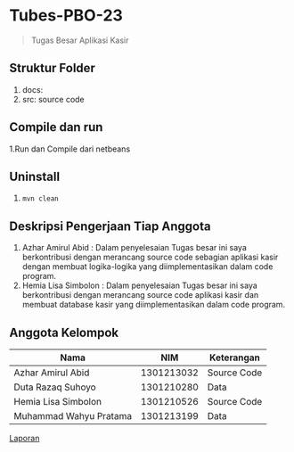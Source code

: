 # Tubes-PBO-23
> Tugas Besar Aplikasi Kasir 

## Struktur Folder
1. docs:
2. src: source code

## Compile dan run
1.Run dan Compile dari netbeans

## Uninstall
1. `mvn clean`

## Deskripsi Pengerjaan Tiap Anggota
1. Azhar Amirul Abid : Dalam penyelesaian Tugas besar ini saya berkontribusi dengan merancang source code sebagian aplikasi kasir dengan membuat logika-logika yang diimplementasikan dalam code program.
2. Hemia Lisa Simbolon : Dalam penyelesaian Tugas besar ini saya berkontribusi dengan merancang source code aplikasi kasir dan membuat database kasir yang diimplementasikan dalam code program.

## Anggota Kelompok
Nama | NIM | Keterangan
-|-|-
Azhar Amirul Abid | 1301213032 | Source Code 
Duta Razaq Suhoyo | 1301210280 | Data 
Hemia Lisa Simbolon | 1301210526 | Source Code
Muhammad Wahyu Pratama | 1301213199 | Data 

[Laporan](...)
